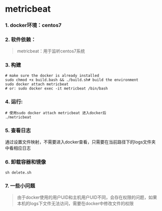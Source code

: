 # metricbeat
### 1. docker环境：centos7
### 2. 软件依赖：
> metricbeat：用于监听centos7系统

### 3. 构建
```shell script
# make sure the docker is already installed
sudo chmod +x build.bash && ./build.sh# build the environment
sudo docker attach metricbeat
# or: sudo docker exec -it metricbeat /bin/bash
```

### 4. 运行:
```shell script
# 使用sudo docker attach metricbeat 进入docker后
./metricbeat
```

### 5. 查看日志
通过设置文件映射，不需要进入docker查看，只需要在当前路径下的logs文件夹中看相应日志

### 6. 卸载容器和镜像
```shell script
sh delete.sh
```

### 7. 一些小问题
> 由于docker使用的用户UID和主机用户UID不同，会存在权限的问题，如果本机的logs下文件无法访问，需要在docker中修改文件的权限